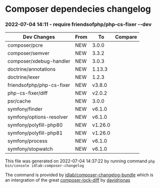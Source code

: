 # Composer dependecies changelog

### 2022-07-04 14:11 - require friendsofphp/php-cs-fixer --dev

| Dev Changes               | From | To      | Compare |
|---------------------------|------|---------|---------|
| composer/pcre             | NEW  | 3.0.0   |         |
| composer/semver           | NEW  | 3.3.2   |         |
| composer/xdebug-handler   | NEW  | 3.0.3   |         |
| doctrine/annotations      | NEW  | 1.13.3  |         |
| doctrine/lexer            | NEW  | 1.2.3   |         |
| friendsofphp/php-cs-fixer | NEW  | v3.8.0  |         |
| php-cs-fixer/diff         | NEW  | v2.0.2  |         |
| psr/cache                 | NEW  | 3.0.0   |         |
| symfony/finder            | NEW  | v6.1.0  |         |
| symfony/options-resolver  | NEW  | v6.1.0  |         |
| symfony/polyfill-php80    | NEW  | v1.26.0 |         |
| symfony/polyfill-php81    | NEW  | v1.26.0 |         |
| symfony/process           | NEW  | v6.1.0  |         |
| symfony/stopwatch         | NEW  | v6.1.0  |         |

This file was generated on 2022-07-04 14:37:22 by running command `php bin/console idlab:composer-changelog`

The command is provided by [idlab/composer-changelog-bundle](https://github.com/idlab-geneve/composer-changelog-bundle) which is an intergration of the great [composer-lock-diff](https://github.com/davidrjonas/composer-lock-diff) by [davidrjonas](https://github.com/davidrjonas)
